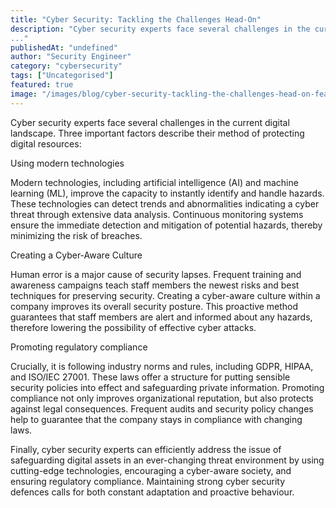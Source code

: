 ```yaml
---
title: "Cyber Security: Tackling the Challenges Head-On"
description: "Cyber security experts face several challenges in the current digital landscape. Three important factors describe their method of protecting digital resources:
..."
publishedAt: "undefined"
author: "Security Engineer"
category: "cybersecurity"
tags: ["Uncategorised"]
featured: true
image: "/images/blog/cyber-security-tackling-the-challenges-head-on-featured.webp"
---
```


Cyber security experts face several challenges in the current digital landscape. Three important factors describe their method of protecting digital resources:

Using modern technologies

Modern technologies, including artificial intelligence (AI) and machine learning (ML), improve the capacity to instantly identify and handle hazards. These technologies can detect trends and abnormalities indicating a cyber threat through extensive data analysis. Continuous monitoring systems ensure the immediate detection and mitigation of potential hazards, thereby minimizing the risk of breaches.

Creating a Cyber-Aware Culture

Human error is a major cause of security lapses. Frequent training and awareness campaigns teach staff members the newest risks and best techniques for preserving security. Creating a cyber-aware culture within a company improves its overall security posture. This proactive method guarantees that staff members are alert and informed about any hazards, therefore lowering the possibility of effective cyber attacks.

Promoting regulatory compliance

Crucially, it is following industry norms and rules, including GDPR, HIPAA, and ISO/IEC 27001. These laws offer a structure for putting sensible security policies into effect and safeguarding private information. Promoting compliance not only improves organizational reputation, but also protects against legal consequences. Frequent audits and security policy changes help to guarantee that the company stays in compliance with changing laws.

Finally, cyber security experts can efficiently address the issue of safeguarding digital assets in an ever-changing threat environment by using cutting-edge technologies, encouraging a cyber-aware society, and ensuring regulatory compliance. Maintaining strong cyber security defences calls for both constant adaptation and proactive behaviour.

